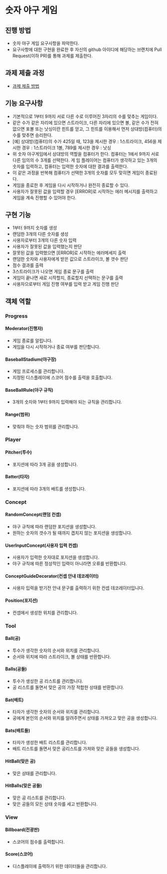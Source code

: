 # 숫자 야구 게임
## 진행 방법
* 숫자 야구 게임 요구사항을 파악한다.
* 요구사항에 대한 구현을 완료한 후 자신의 github 아이디에 해당하는 브랜치에 Pull Request(이하 PR)를 통해 과제를 제출한다.

## 과제 제출 과정
* [과제 제출 방법](https://github.com/next-step/nextstep-docs/tree/master/precourse)

## 기능 요구사항
- 기본적으로 1부터 9까지 서로 다른 수로 이루어진 3자리의 수를 맞추는 게임이다.
- 같은 수가 같은 자리에 있으면 스트라이크, 다른 자리에 있으면 볼, 같은 수가 전혀 없으면 포볼 또는 낫싱이란 힌트를
얻고, 그 힌트를 이용해서 먼저 상대방(컴퓨터)의 수를 맞추면 승리한다.
- [예] 상대방(컴퓨터)의 수가 425일 때, 123을 제시한 경우 : 1스트라이크, 456을 제시한 경우 : 1스트라이크 1볼,
789를 제시한 경우 : 낫싱
- 위 숫자 야구게임에서 상대방의 역할을 컴퓨터가 한다. 컴퓨터는 1에서 9까지 서로 다른 임의의 수 3개를 선택한다. 게
임 플레이어는 컴퓨터가 생각하고 있는 3개의 숫자를 입력하고, 컴퓨터는 입력한 숫자에 대한 결과를 출력한다.
- 이 같은 과정을 반복해 컴퓨터가 선택한 3개의 숫자를 모두 맞히면 게임이 종료된다.
- 게임을 종료한 후 게임을 다시 시작하거나 완전히 종료할 수 있다.
- 사용자가 잘못된 값을 입력할 경우 [ERROR]로 시작하는 에러 메시지를 출력하고 게임을 계속 진행할 수 있어야 한다.

## 구현 기능
- 1부터 9까지 숫자를 생성
- 랜덤한 3개의 다른 숫자를 생성
- 사용자로부터 3개의 다른 숫자 입력
- 사용자가 잘못된 값을 입력했는지 판단
- 잘못된 값을 입력했으면 [ERROR]로 시작하는 에러메세지 출력
- 랜덤한 숫자와 사용자에게 받은 값으로 스트라이크, 볼 갯수 판단
- 점수 결과를 출력
- 3스트라이크가 나오면 게임 종료 문구를 출력
- 게임이 끝나면 새로 시작할지, 종료할지 선택하는 문구를 출력
- 사용자으로부터 게임 진행 여부를 입력 받고 게임 진행 판단

## 객체 역할

### Progress

#### Moderator(진행자)

- 게임 종료를 알립니다.
- 게임을 다시 시작하거나 종료 여부를 판단합니다.

#### BaseballStadium(야구장)

- 게임 프로세스를 관리합니다.
- 지정된 디스플레이에 스코어 점수를 출력을 호출합니다.

#### BaseBallRule(야구 규칙)

- 3개의 숫자와 1부터 9까지 입력해야 되는 규칙을 관리합니다.

#### Range(범위)

- 맞춰야 하는 숫자 범위를 관리합니다.

### Player

#### Pitcher(투수)

- 포지션에 따라 3개 공을 생성합니다.

#### Batter(타자)

- 포지션에 따라 3개의 배트를 생성합니다.

### Concept

#### RandomConcept(랜덤 컨셉)

- 야구 규칙에 따라 랜덤한 포지션을 생성합니다.
- 원하는 숫자의 갯수가 될 때까지 겹치지 않는 포지션을 생성합니다.

#### UserInputConcept(사용자 입력 컨셉)

- 사용자가 입력한 숫자대로 포지션을 생성합니다.
- 야구 규칙에 따른 정상적인 입력이 아니라면 오류를 반환합니다.

#### ConceptGuideDecorator(컨셉 안내 데코레이터)

- 사용자 입력을 받기전 안내 문구를 출력하기 위한 컨셉 데코레이터입니다.

#### Position(포지션)

- 컨셉에서 생성한 위치를 관리합니다.

### Tool

#### Ball(공)

- 투수가 생각한 숫자의 순서와 위치를 관리합니다.
- 순서와 위치에 따라 스트라이크, 볼 상태를 반환합니다.

#### Balls(공들)

- 투수가 생성한 공 리스트를 관리합니다.
- 공 리스트를 돌면서 맞은 공의 가장 적합한 상태를 반환합니다.

#### Bat(배트)

- 타자가 생각한 숫자의 순서와 위치를 관리합니다.
- 공에게 본인의 순서와 위치를 알려주면서 상태를 가져오고 맞은 공을 생성합니다.

#### Bats(배트들)

- 타자가 생성한 배트 리스트를 관리합니다.
- 배트 리스트를 돌면서 맞은 공리스트를 가져와 맞은 공들을 생성합니다.

#### HitBall(맞은 공)

- 맞은 상태를 관리합니다.

#### HitBalls(맞은 공들)

- 맞은 공 리스트를 관리합니다.
- 맞은 공들의 모든 상태 숫자를 세고 반환합니다.

### View

#### Billboard(전광판)

- 스코어의 점수를 출력합니다.

#### Score(스코어)

- 디스플레이에 출력하기 위한 데이터들을 관리합니다.
